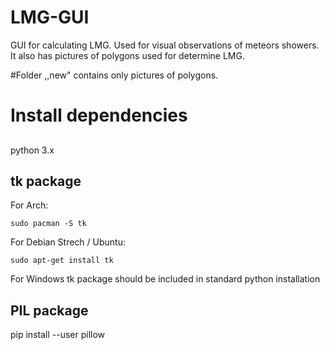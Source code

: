 # LMG-GUI
GUI for calculating LMG. Used for visual observations of meteors showers. It also has pictures of polygons used for determine LMG.


#Folder ,,new" contains only pictures of polygons.

# Install dependencies

##
python 3.x

## tk package

For Arch:
```
sudo pacman -S tk
```

For Debian Strech / Ubuntu:
```
sudo apt-get install tk
```

For Windows tk package should be included in standard python installation

## PIL package 
pip install --user pillow

